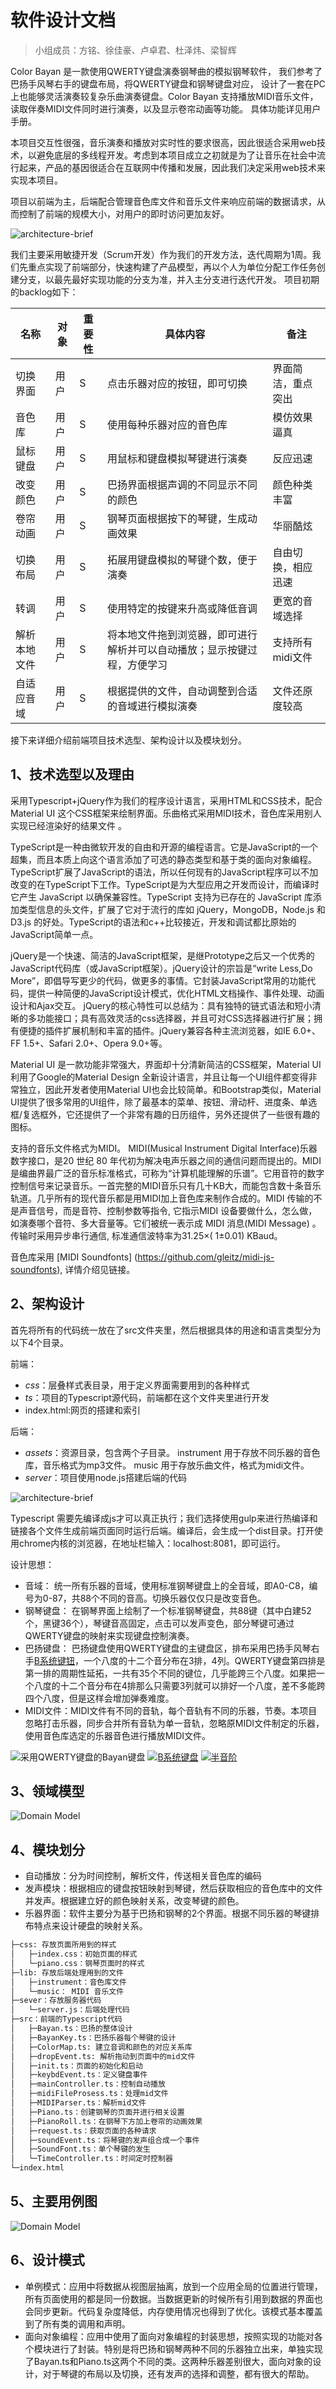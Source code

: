 # 软件设计文档

>小组成员：方铭、徐佳豪、卢卓君、杜泽炜、梁智辉

Color Bayan 是一款使用QWERTY键盘演奏钢琴曲的模拟钢琴软件，
我们参考了巴扬手风琴右手的键盘布局，将QWERTY键盘和钢琴键盘对应，
设计了一套在PC上也能够灵活演奏较复杂乐曲演奏键盘。Color Bayan 支持播放MIDI音乐文件，读取伴奏MIDI文件同时进行演奏，以及显示卷帘动画等功能。
具体功能详见用户手册。

本项目交互性很强，音乐演奏和播放对实时性的要求很高，因此很适合采用web技术，以避免底层的多线程开发。考虑到本项目成立之初就是为了让音乐在社会中流行起来，产品的基因很适合在互联网中传播和发展，因此我们决定采用web技术来实现本项目。

项目以前端为主，后端配合管理音色库文件和音乐文件来响应前端的数据请求，从而控制了前端的规模大小，对用户的即时访问更加友好。

![architecture-brief](uml/brief-arch.png)

我们主要采用敏捷开发（Scrum开发）作为我们的开发方法，迭代周期为1周。我们先重点实现了前端部分，快速构建了产品模型，再以个人为单位分配工作任务创建分支，以最先最好实现功能的分支为准，并入主分支进行迭代开发。
项目初期的backlog如下：

| 名称   | 对象  | 重要性  | 具体内容 | 备注 |
|-----   | ----- | ------ | ------ | ----- | 
| 切换界面 | 用户 | S | 点击乐器对应的按钮，即可切换 | 界面简洁，重点突出 | 
| 音色库 | 用户 | S | 使用每种乐器对应的音色库 | 模仿效果逼真 | 
| 鼠标键盘 | 用户 | S | 用鼠标和键盘模拟琴键进行演奏 | 反应迅速 | 
| 改变颜色 | 用户 | S | 巴扬界面根据声调的不同显示不同的颜色 | 颜色种类丰富 |
| 卷帘动画 | 用户 | S | 钢琴页面根据按下的琴键，生成动画效果 | 华丽酷炫 | 
| 切换布局 | 用户 | S | 拓展用键盘模拟的琴键个数，便于演奏 | 自由切换，相应迅速 | 
| 转调 | 用户 | S | 使用特定的按键来升高或降低音调 | 更宽的音域选择 | 
| 解析本地文件 | 用户 | S | 将本地文件拖到浏览器，即可进行解析并可以自动播放；显示按键过程，方便学习 | 支持所有midi文件 |
| 自适应音域 | 用户 | S | 根据提供的文件，自动调整到合适的音域进行模拟演奏 | 文件还原度较高 |



接下来详细介绍前端项目技术选型、架构设计以及模块划分。

## 1、技术选型以及理由

采用Typescript+jQuery作为我们的程序设计语言，采用HTML和CSS技术，配合Material UI 这个CSS框架来绘制界面。乐曲格式采用MIDI技术，音色库采用别人实现已经渲染好的结果文件 。

TypeScript是一种由微软开发的自由和开源的编程语言。它是JavaScript的一个超集，而且本质上向这个语言添加了可选的静态类型和基于类的面向对象编程。TypeScript扩展了JavaScript的语法，所以任何现有的JavaScript程序可以不加改变的在TypeScript下工作。TypeScript是为大型应用之开发而设计，而编译时它产生 JavaScript 以确保兼容性。TypeScript 支持为已存在的 JavaScript 库添加类型信息的头文件，扩展了它对于流行的库如 jQuery，MongoDB，Node.js 和 D3.js 的好处。TypeScript的语法和c++比较接近，开发和调试都比原始的JavaScript简单一点。

jQuery是一个快速、简洁的JavaScript框架，是继Prototype之后又一个优秀的JavaScript代码库（或JavaScript框架）。jQuery设计的宗旨是“write Less,Do More”，即倡导写更少的代码，做更多的事情。它封装JavaScript常用的功能代码，提供一种简便的JavaScript设计模式，优化HTML文档操作、事件处理、动画设计和Ajax交互。
jQuery的核心特性可以总结为：具有独特的链式语法和短小清晰的多功能接口；具有高效灵活的css选择器，并且可对CSS选择器进行扩展；拥有便捷的插件扩展机制和丰富的插件。jQuery兼容各种主流浏览器，如IE 6.0+、FF 1.5+、Safari 2.0+、Opera 9.0+等。

Material UI 是一款功能非常强大，界面却十分清新简洁的CSS框架，Material UI利用了Google的Material Design 全新设计语言，并且让每一个UI组件都变得非常独立，因此开发者使用Material UI也会比较简单。和Bootstrap类似，Material UI提供了很多常用的UI组件，除了最基本的菜单、按钮、滑动杆、进度条、单选框/复选框外，它还提供了一个非常有趣的日历组件，另外还提供了一些很有趣的图标。

支持的音乐文件格式为MIDI。
MIDI(Musical Instrument Digital Interface)乐器数字接口，是20 世纪 80 年代初为解决电声乐器之间的通信问题而提出的。MIDI是编曲界最广泛的音乐标准格式，可称为“计算机能理解的乐谱”。它用音符的数字控制信号来记录音乐。一首完整的MIDI音乐只有几十KB大，而能包含数十条音乐轨道。几乎所有的现代音乐都是用MIDI加上音色库来制作合成的。MIDI 传输的不是声音信号，而是音符、控制参数等指令, 它指示MIDI 设备要做什么，怎么做， 如演奏哪个音符、多大音量等。它们被统一表示成 MIDI 消息(MIDI Message) 。传输时采用异步串行通信, 标准通信波特率为31.25×( 1±0.01) KBaud。

音色库采用 [MIDI Soundfonts] (https://github.com/gleitz/midi-js-soundfonts),
详情介绍见链接。

## 2、架构设计

首先将所有的代码统一放在了src文件夹里，然后根据具体的用途和语言类型分为以下4个目录。

前端：
* *css*：层叠样式表目录，用于定义界面需要用到的各种样式
* *ts*：项目的Typescript源代码，前端都在这个文件夹里进行开发
* index.html:网页的搭建和索引

后端：
* *assets*：资源目录，包含两个子目录。
instrument 用于存放不同乐器的音色库，音乐格式为mp3文件。
music 用于存放乐曲文件，格式为midi文件。
* *server*：项目使用node.js搭建后端的代码

![architecture-brief](uml/directories.png)

Typescript 需要先编译成js才可以真正执行；我们选择使用gulp来进行热编译和链接各个文件生成前端页面同时运行后端。编译后，会生成一个dist目录。打开使用chrome内核的浏览器，在地址栏输入：localhost:8081，即可运行。

设计思想：
* 音域：
统一所有乐器的音域，使用标准钢琴键盘上的全音域，即A0-C8，编号为0-87，共88个不同的音高。切换乐器仅仅只是改变音色。
* 钢琴键盘：
在钢琴界面上绘制了一个标准钢琴键盘，共88键（其中白建52个，黑键36个），琴键音高固定，点击可以发声变色，部分琴键可通过QWERTY键盘的映射来实现键盘控制演奏。
* 巴扬键盘：
巴扬键盘使用QWERTY键盘的主键盘区，排布采用巴扬手风琴右手[B系统键钮](http://thecipher.com/c_and_b_system_cba_spelling.html)，一个八度的十二个音分布在3排，4列。QWERTY键盘第四排是第一排的周期性延拓，一共有35个不同的键位，几乎能跨三个八度。如果把一个八度的十二个音分布在4排那么只需要3列就可以排好一个八度，差不多能跨四个八度，但是这样会增加弹奏难度。
* MIDI文件：MIDI文件有不同的音轨，每个音轨有不同的乐器，节奏。本项目忽略打击乐器，同步合并所有音轨为单一音轨，忽略原MIDI文件制定的乐器，使用音色库选定的乐器音色进行播放MIDI文件。

![采用QWERTY键盘的Bayan键盘](image/QWERTY-Bayan.png)
[![B系统键盘](image/CBA_Bsys_Spell.gif)](http://thecipher.com/cba_b_system_spelling.html)
[![半音阶](image/chromatic-movement.png)](http://thecipher.com/cba_b_system_basics.html)

## 3、领域模型

![Domain Model](uml/DomainModel.png)

## 4、模块划分
* 自动播放：分为时间控制，解析文件，传送相关音色库的编码
* 发声模块：根据相应的键盘按钮映射到琴键，然后获取相应的音色库中的文件并发声。根据建立好的颜色映射关系，改变琴键的颜色。
* 乐器界面：软件主要分为基于巴扬和钢琴的2个界面。根据不同乐器的琴键排布特点来设计硬盘的映射关系。

```txt
├─css: 存放页面所用到的样式
│   ├─index.css：初始页面的样式
│   └─piano.css：钢琴页面时的样式
├─lib: 存放后端处理用到的文件
│   ├─instrument：音色库文件
│   └─music： MIDI 音乐文件
├─sever：存放服务器代码
│   └─server.js：后端处理代码
├─src：前端的Typescript代码
│   ├─Bayan.ts：巴扬的整体设计
│   ├─BayanKey.ts：巴扬乐器每个琴键的设计
│   ├─ColorMap.ts: 建立音调和颜色的对应关系库  
│   ├─dropEvent.ts: 解析拖动到页面中的mid文件
│   ├─init.ts：页面的初始化和启动
│   ├─keybdEvent.ts：定义键盘事件
│   ├─mainController.ts：控制自动播放
│   ├─midiFileProsess.ts：处理mid文件
│   ├─MIDIParser.ts：解析mid文件
│   ├─Piano.ts：创建钢琴的页面并进行相关设置
│   ├─PianoRoll.ts：在钢琴下方加上卷帘的动画效果
│   ├─request.ts：获取页面的各种请求
│   ├─soundEvent.ts：将琴键的发声组合成一个事件
│   ├─SoundFont.ts：单个琴键的发生
│   └─TimeController.ts：时间定时控制器
└─index.html
```
## 5、主要用例图

![Domain Model](uml/UserCase.png)

## 6、设计模式
* 单例模式：应用中将数据从视图层抽离，放到一个应用全局的位置进行管理，所有页面使用的都是同一份数据。当数据更新的时候所有引用到数据的界面也会同步更新。代码复杂度降低，内存使用情况也得到了优化。该模式基本覆盖到了所有类的调用和声明。
* 面向对象编程：应用中使用了面向对象编程的封装思想，按照实现的功能对各个模块进行了封装。特别是将巴扬和钢琴两种不同的乐器独立出来，单独实现了Bayan.ts和Piano.ts这两个不同的类。这两种乐器差别很大，面向对象的设计，对于琴键的布局以及切换，还有发声的选择和调整，都有很大的帮助。
